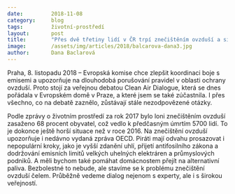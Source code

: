 ```yaml
---
date:         2018-11-08
category:     blog
tags:         životní-prostředí
layout:       post
title:        "Přes dvě třetiny lidí v ČR trpí znečištěním ovzduší a situace se zhoršuje. Co s tím vláda udělá? ptá se poslankyně Balcarová"
image:        /assets/img/articles/2018/balcarova-dana3.jpg
author:       Dana Baclarová
---
```

 

Praha, 8. listopadu 2018 – Evropská komise chce zlepšit koordinaci boje s emisemi a upozorňuje na dlouhodobá porušování pravidel v oblasti ochrany ovzduší. Proto stojí za veřejnou debatou Clean Air Dialogue, která se dnes pořádala v Evropském domě v Praze, a které jsem se také zúčastnila. I přes všechno, co na debatě zaznělo, zůstávají stále nezodpovězené otázky.

Podle zprávy o životním prostředí za rok 2017 bylo loni znečištěním ovzduší zasaženo 68 procent obyvatel, což vedlo k předčasným úmrtím 5700 lidí. To je dokonce ještě horší situace než v roce 2016. Na znečištění ovzduší upozorňuje i nedávno vydaná zpráva OECD. Piráti mají odvahu prosazovat i nepopulární kroky, jako je vyšší zdanění uhlí, přijetí antifosilního zákona a dodržování emisních limitů velkých uhelných elektráren a průmyslových podniků. A měli bychom také pomáhat domácnostem přejít na alternativní paliva. Bezbolestné to nebude, ale stavíme se k problému znečištění ovzduší čelem. Průběžně vedeme dialog nejenom s experty, ale i s širokou veřejností.
